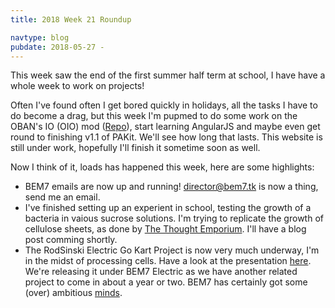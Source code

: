 ```yaml
---
title: 2018 Week 21 Roundup

navtype: blog
pubdate: 2018-05-27 -
---
```

This week saw the end of the first summer half term at school, I have have a whole week to work on projects!

Often I've found often I get bored quickly in holidays, all the tasks I have to do become a drag, but this week I'm pupmed to do some work on the OBAN's IO (OIO) mod ([Repo](https://github.com/IbraheemR/oban_io)), start learning AngularJS and maybe even get round to finishing v1.1 of PAKit. We'll see how long that lasts. This website is still under work, hopefully I'll finish it sometime soon as well.

Now I think of it, loads has happened this week, here are some highlights:

- BEM7 emails are now up and running! [director@bem7.tk](mailto:director@bem7.tk) is now a thing, send me an email.
- I've finished setting up an experient in school, testing the growth of a bacteria in vaious sucrose solutions. I'm trying to replicate the growth of cellulose sheets, as done by [The Thought Emporium](https://www.youtube.com/watch?v=Ds8ZFzOwGeI). I'll have a blog post comming shortly.
- The RodSinski Electric Go Kart Project is now very much underway, I'm in the midst of processing cells. Have a look at the presentation [here](https://kart.bem7.tk). We're releasing it under BEM7 Electric as we have another related project to come in about a year or two. BEM7 has certainly got some (over) ambitious [minds](https://twitter.com/KouroshSimpkins).